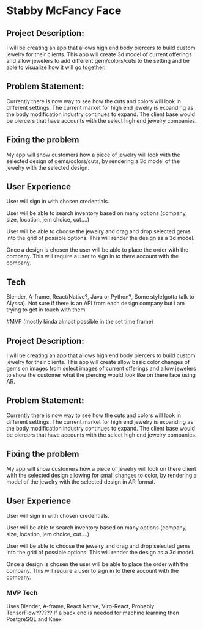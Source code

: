# Stabby McFancy Face

## Project Description:

I will be creating an app that allows high end body piercers to build custom jewelry for their clients. This app will create 3d model of current offerings and allow jewelers to add different gem/colors/cuts to the setting and be able to visualize how it will go together. 

## Problem Statement:

Currently there is now way to see how the cuts and colors will look in different settings. The current market for high end jewelry is expanding as the body modification industry continues to expand. The client base would be piercers that have accounts with the select high end jewelry companies. 

## Fixing the problem

My app will show customers how a piece of jewelry will look with the selected design of gems/colors/cuts, by rendering a 3d model of the jewelry with the selected design.


## User Experience

User will sign in with chosen credentials.

User will be able to search inventory based on many options (company, size, location, jem choice, cut….)

User will be able to choose the jewelry and drag and drop selected gems into the grid of possible options. This will render the design as a 3d model. 

Once a design is chosen the user will be able to place the order with the company. This will require a user to sign in to there account with the company. 

## Tech

Blender, A-frame, React/Native?, Java or Python?, Some style(gotta talk to Alyssa). Not sure if there is an API from each design company but i am trying to get in touch with them

#MVP (mostly kinda almost possible in the set time frame)

## Project Description:

I will be creating an app that allows high end body piercers to build custom jewelry for their clients. This app will create allow basic color changes of gems on images from select images of current offerings and allow jewelers to show the customer what the piercing would look like on there face using AR. 

## Problem Statement:

Currently there is now way to see how the cuts and colors will look in different settings. The current market for high end jewelry is expanding as the body modification industry continues to expand. The client base would be piercers that have accounts with the select high end jewelry companies.

## Fixing the problem

My app will show customers how a piece of jewelry will look on there client with the selected design allowing for small changes to color, by rendering a model of the jewelry with the selected design in AR format.


## User Experience

User will sign in with chosen credentials.

User will be able to search inventory based on many options (company, size, location, jem choice, cut….)

User will be able to choose the jewelry and drag and drop selected gems into the grid of possible options. This will render the design as a 3d model. 

Once a design is chosen the user will be able to place the order with the company. This will require a user to sign in to there account with the company. 

### MVP Tech

Uses Blender, A-frame, React Native, Viro-React, Probably TensorFlow?????? If a back end is needed for machine learning then PostgreSQL and Knex 




